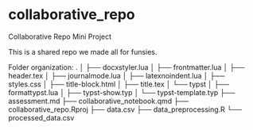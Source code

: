 # collaborative_repo
Collaborative Repo Mini Project

This is a shared repo we made all for funsies.

Folder organization: 
.
│           ├── docxstyler.lua
│           ├── frontmatter.lua
│           ├── header.tex
│           ├── journalmode.lua
│           ├── latexnoindent.lua
│           ├── styles.css
│           ├── title-block.html
│           ├── title.tex
│           └── typst
│               ├── formattypst.lua
│               ├── typst-show.typ
│               └── typst-template.typ
├── assessment.md
├── collaborative_notebook.qmd
├── collaborative_repo.Rproj
├── data.csv
├── data_preprocessing.R
└── processed_data.csv